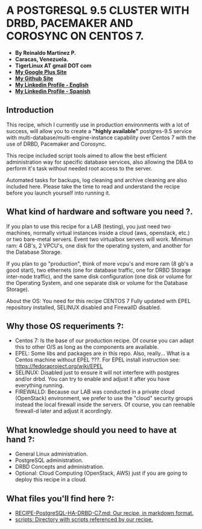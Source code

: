 # A POSTGRESQL 9.5 CLUSTER WITH DRBD, PACEMAKER AND COROSYNC ON CENTOS 7.

- **By Reinaldo Martínez P.**
- **Caracas, Venezuela.**
- **TigerLinux AT gmail DOT com**
- **[My Google Plus Site](https://plus.google.com/+ReinaldoMartinez)**
- **[My Github Site](https://github.com/tigerlinux)**
- **[My Linkedin Profile - English](https://ve.linkedin.com/in/tigerlinux/en)**
- **[My Linkedin Profile - Spanish](https://ve.linkedin.com/in/tigerlinux/es)**


## Introduction

This recipe, which I currently use in production environments with a lot of success, will allow you to create a **"highly available"** postgres-9.5 service with multi-database/multi-engine-instance capability over Centos 7 with the use of DRBD, Pacemaker and Corosync.

This recipe included script tools aimed to allow the best efficient administration way for specific database services, also allowing the DBA to perform it's task without needed root access to the server.

Automated tasks for backups, log cleaning and archive cleaning are also included here. Please take the time to read and understand the recipe before you launch yourself into running it.

## What kind of hardware and software you need ?.

If you plan to use this recipe for a LAB (testing), you just need two machines, normally virtual instances inside a cloud (aws, openstack, etc.) or two bare-metal servers. Event two virtualbox servers will work. Minimun ram: 4 GB's, 2 VPCU's, one disk for the operating system, and another for the Database Storage.

If you plan to go "production", think of more vcpu's and more ram (8 gb's a good start), two ethernets (one for database traffic, one for DRBD Storage inter-node traffic), and the same disk configuration (one disk or volume for the Operating System, and one separate disk or volume for the Database Storage).

About the OS: You need for this recipe CENTOS 7 Fully updated with EPEL repository installed, SELINUX disabled and FirewallD disabled.

## Why those OS requeriments ?:

* Centos 7: Is the base of our production recipe. Of course you can adapt this to other O/S as long as the components are available.
* EPEL: Some libs and packages are in this repo. Also, really... What is a Centos machine without EPEL ???. For EPEL install instruction see: https://fedoraproject.org/wiki/EPEL
* SELINUX: Disabled just to ensure it will not interfere with postgres and/or drbd. You can try to enable and adjust it after you have everything running.
* FIREWALLD: Because our LAB was conducted in a private cloud (OpenStack) environment, we prefer to use the "cloud" security groups instead the local firewall inside the servers. Of course, you can reenable firewall-d later and adjust it acordingly.

## What knowledge should you need to have at hand ?:

* General Linux administration.
* PostgreSQL administration.
* DRBD Concepts and administration.
* Optional: Cloud Computing (OpenStack, AWS) just if you are going to deploy this recipe in a cloud.

## What files you'll find here ?:

* [RECIPE-PostgreSQL-HA-DRBD-C7.md: Our recipe, in markdown format.](https://github.com/tigerlinux/tigerlinux-extra-recipes/blob/master/recipes/databases/postgresql-cluster-drbd-centos7/RECIPE-PostgreSQL-HA-DRBD-C7.md "Our PostgreSQL HA-DRBD Recipe")
* [scripts: Directory with scripts referenced by our recipe.](https://github.com/tigerlinux/tigerlinux-extra-recipes/tree/master/recipes/databases/postgresql-cluster-drbd-centos7/scripts "Our Recipe Support Scripts")

